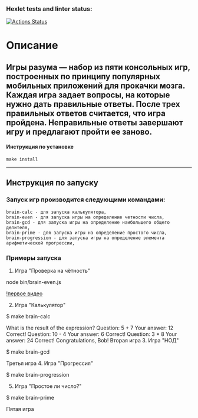 ### Hexlet tests and linter status:
[![Actions Status](https://github.com/yanchik78/frontend-project-44/actions/workflows/hexlet-check.yml/badge.svg)](https://github.com/yanchik78/frontend-project-44/actions)

# Описание

Игры разума — набор из пяти консольных игр, построенных по принципу популярных мобильных приложений для прокачки мозга. Каждая игра задает вопросы, на которые нужно дать правильные ответы. После трех правильных ответов считается, что игра пройдена. Неправильные ответы завершают игру и предлагают пройти ее заново.
---
#### Инструкция по установке

    make install
---
## Инструкция по запуску

### Запуск игр производится следующими командами:

    brain-calc - для запуска калькулятора,
    brain-even - для запуска игры на определение четности числа,
    brain-gcd - для запуска игры на определение наибольшего общего делителя,
    brain-prime - для запуска игры на определение простого числа,
    brain-progression - для запуска игры на определение элемента арифметической прогрессии,

### Примеры запуска
1. Игра "Проверка на чётность"

node bin/brain-even.js

[!первое видео](https://asciinema.org/a/MWqADBevsZrhvCF53DFlzhTP9)

2. Игра "Калькулятор"

$ make brain-calc

What is the result of the expression? Question: 5 + 7 Your answer: 12 Correct! Question: 10 - 4 Your answer: 6 Correct! Question: 3 * 8 Your answer: 24 Correct! Congratulations, Bob! Вторая игра
3. Игра "НОД"

$ make brain-gcd

Третья игра
4. Игра "Прогрессия"

$ make brain-progression


5. Игра "Простое ли число?"

$ make brain-prime

Пятая игра

